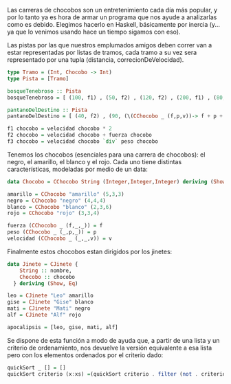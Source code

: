 Las carreras de chocobos son un entretenimiento cada día más popular, y por lo tanto ya es hora de armar un programa que nos ayude a analizarlas como es debido. Elegimos hacerlo en Haskell, básicamente por inercia (y... ya que lo venimos usando hace un tiempo sigamos con eso).

Las pistas por las que nuestros emplumados amigos deben correr van a estar representadas por listas de tramos, cada tramo a su vez sera representado por una tupla (distancia, correcionDeVelocidad).

```haskell
type Tramo = (Int, Chocobo -> Int)
type Pista = [Tramo]

bosqueTenebroso :: Pista
bosqueTenebroso = [ (100, f1) , (50, f2) , (120, f2) , (200, f1) , (80, f3) ]

pantanoDelDestino :: Pista
pantanoDelDestino = [ (40, f2) , (90, (\(CChocobo _ (f,p,v))-> f + p + v)) , (120, fuerza) , (20, fuerza) ]

f1 chocobo = velocidad chocobo * 2
f2 chocobo = velocidad chocobo + fuerza chocobo
f3 chocobo = velocidad chocobo `div` peso chocobo
```

Tenemos los chocobos (esenciales para una carrera de chocobos): el negro, el amarillo, el blanco y el rojo. Cada uno tiene distintas características, modeladas por medio de un data:

```haskell
data Chocobo = CChocobo String (Integer,Integer,Integer) deriving (Show, Eq)

amarillo = CChocobo "amarillo" (5,3,3)
negro = CChocobo "negro" (4,4,4)
blanco = CChocobo "blanco" (2,3,6)
rojo = CChocobo "rojo" (3,3,4)

fuerza (CChocobo _ (f,_,_)) = f
peso (CChocobo _ (_,p,_)) = p 
velocidad (CChocobo _ (_,_,v)) = v 
```

Finalmente estos chocobos estan dirigidos por los jinetes:

```haskell
data Jinete = CJinete {
    String :: nombre,
    Chocobo :: chocobo
  } deriving (Show, Eq)

leo = CJinete "Leo" amarillo
gise = CJinete "Gise" blanco
mati = CJinete "Mati" negro
alf = CJinete "Alf" rojo

apocalipsis = [leo, gise, mati, alf]
```

Se dispone de esta función a modo de ayuda que, a partir de una lista y un criterio de ordenamiento, nos devuelve la versión equivalente a esa lista pero con los elementos ordenados por el criterio dado:

```haskell
quickSort _ [] = []
quickSort criterio (x:xs) =(quickSort criterio . filter (not . criterio x)) xs ++ [x] ++ (quickSort criterio . filter (criterio x)) xs
```
